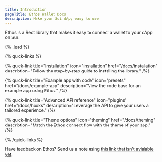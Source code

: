 ```yaml
---
title: Introduction
pageTitle: Ethos Wallet Docs
description: Make your Sui dApp easy to use
---
```


Ethos is a Rect library that makes it easy to connect a wallet to your dApp on Sui.

{% .lead %}

{% quick-links %}

{% quick-link title="Installation" icon="installation" href="/docs/installation" description="Follow the step-by-step guide to installing the library." /%}

{% quick-link title="Example app with code" icon="presets" href="/docs/example-app" description="View the code base for an example app using Ethos." /%}

{% quick-link title="Advanced API reference" icon="plugins" href="/docs/hooks" description="Leverage the API to give your users a tailored experience." /%}

{% quick-link title="Theme options" icon="theming" href="/docs/theming" description="Match the Ethos connect flow with the theme of your app." /%}

{% /quick-links %}

Have feedback on Ethos? Send us a note using [this link that isn&apos;t avialable yet]().
